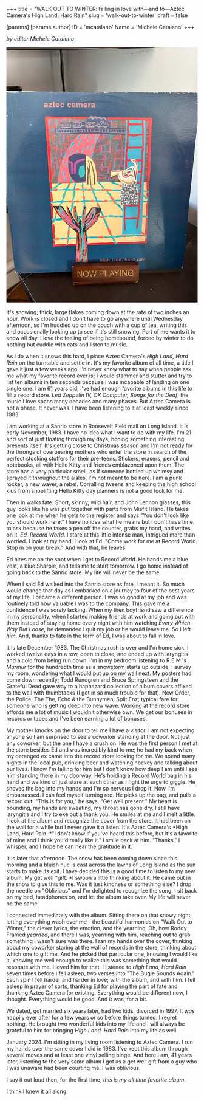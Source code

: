 +++
title = "WALK OUT TO WINTER: falling in love with—and to—Aztec Camera's High Land, Hard Rain"
slug = 'walk-out-to-winter'
draft = false

[params]
  [params.author]
    ID = 'mcatalano'
    Name = 'Michele Catalano'
+++

*by editor Michele Catalano*

![my original 1983 copy](./unnamed.jpg "my original 1983 copy")

It's snowing; thick, large flakes coming down at the rate of two inches an hour.
Work is closed and I don't have to go anywhere until Wednesday afternoon, so I'm
huddled up on the couch with a cup of tea, writing this and occasionally looking
up to see if it's still snowing. Part of me wants it to snow all day. I love the
feeling of being homebound, forced by winter to do nothing but cuddle with cats
and listen to music.

As I do when it snows this hard, I place Aztec Camera's *High Land, Hard Rain*
on the turntable and settle in. It's my favorite album of all time, a title I
gave it just a few weeks ago. I'd never know what to say when people ask me what
my favorite record ever is; I would stammer and stutter and try to list ten
albums in ten seconds because I was incapable of landing on one single one. I am
61 years old, I've had enough favorite albums in this life to fill a record
store. *Led Zeppelin IV, OK Computer, Songs for the Deaf*, the music I love
spans many decades and many phases. But Aztec Camera is not a phase. It never
was. I have been listening to it at least weekly since 1983.

I am working at a Sanrio store in Roosevelt Field mall on Long Island. It is
early November, 1983. I have no idea what I want to do with my life. I'm 21 and
sort of just floating through my days, hoping something interesting presents
itself. It's getting close to Christmas season and I'm not ready for the throngs
of overbearing mothers who enter the store in search of the perfect stocking
stuffers for their pre-teens. Stickers, erasers, pencil and notebooks, all with
Hello Kitty and friends emblazoned upon them. The store has a very particular
smell, as if someone bottled up whimsy and sprayed it throughout the aisles. I'm
not meant to be here. I am a punk rocker, a new waver, a rebel. Corralling
tweens and keeping the high school kids from shoplifting Hello Kitty day
planners is not a good look for me.

Then in walks fate. Short, skinny, wild hair, and John Lennon glasses, this guy
looks like he was put together with parts from Misfit Island. He takes one look
at me when he gets to the register and says "You don't look like you should work
here." I have no idea what he means but I don't have time to ask because he
takes a pen off the counter, grabs my hand, and writes on it. *Ed. Record
World*. I stare at this little intense man, intrigued more than worried. I look
at my hand, I look at Ed. "Come work for me at Record World. Stop in on your
break." And with that, he leaves.

Ed hires me on the spot when I get to Record World. He hands me a blue vest, a
blue Sharpie, and tells me to start tomorrow. I go home instead of going back to
the Sanrio store. My life will never be the same.

When I said Ed walked into the Sanrio store as fate, I meant it. So much would
change that day as I embarked on a journey to four of the best years of my life.
I became a different person. I was so good at my job and was routinely told how
valuable I was to the company. This gave me a confidence I was sorely lacking.
When my then boyfriend saw a difference in my personality, when I started making
friends at work and going out with them instead of staying home every night with
him watching *Every Which Way But Loose,* he demanded I quit my job or he would
leave me. So I left *him*. And, thanks to fate in the form of Ed, I was about to
fall in love.

It is late December 1983. The Christmas rush is over and I'm home sick. I worked
twelve days in a row, open to close, and ended up with laryngitis and a cold
from being run down. I'm in my bedroom listening to R.E.M.'s *Murmur* for the
hundredth time as a snowstorm starts up outside. I survey my room, wondering
what I would put up on my wall next. My posters had come down recently; Todd
Rundgren and Bruce Springsteen and the Grateful Dead gave way to a haphazard
collection of album covers affixed to the wall with thumbtacks (I got in so much
trouble for that). New Order, the Police, The The, Echo & the Bunnymen, Split
Enz; typical fare for someone who is getting deep into new wave. Working at the
record store affords me a lot of music I wouldn't otherwise own. We get our
bonuses in records or tapes and I've been earning a lot of bonuses.

My mother knocks on the door to tell me I have a visitor. I am not expecting
anyone so I am surprised to see a coworker standing at the door. Not just any
coworker, but the one I have a crush on. He was the first person I met at the
store besides Ed and was incredibly kind to me; he had my back when my deranged
ex came into the record store looking for me. We spend many nights in the local
pub, drinking beer and watching hockey and talking about our lives. I know I'm
falling for him but I don't know how deep I am until I see him standing there in
my doorway. He's holding a Record World bag in his hand and we kind of just
stare at each other as I fight the urge to giggle. He shoves the bag into my
hands and I'm so nervous I drop it. Now I'm embarrassed. I can feel myself
turning red. He picks up the bag, and pulls a record out. "This is for you," he
says. "Get well present." My heart is pounding, my hands are sweating, my throat
has gone dry. I still have laryngitis and I try to eke out a thank you. He
smiles at me and I melt a little. I look at the album and recognize the cover
from the store. It had been on the wall for a while but I never gave it a
listen. It's Aztec Camera's *High Land, Hard Rain. *"I don't know if you've
heard this before, but it's a favorite of mine and I think you'd really like
it." I smile back at him. "Thanks," I whisper, and I hope he can hear the
gratitude in it.

It is later that afternoon. The snow has been coming down since this morning and
a bluish hue is cast across the lawns of Long Island as the sun starts to make
its exit. I have decided this is a good time to listen to my new album. My get
well *gift. *I swoon a little thinking about it. He came out in the snow to give
this to me. Was it just kindness or something else? I drop the needle on
"Oblivious" and I'm delighted to recognize the song. I sit back on my bed,
headphones on, and let the album take over. My life will never be the same.

I connected immediately with the album. Sitting there on that snowy night,
letting everything wash over me - the beautiful harmonies on "Walk Out to
Winter," the clever lyrics, the emotion, and the yearning. Oh, how Roddy Framed
*yearned*, and there I was, yearning with him, reaching out to grab something I
wasn't sure was there. I ran my hands over the cover, thinking about my coworker
staring at the wall of records in the store, thinking about which one to gift
me. And he picked that particular one, knowing I would like it, knowing me well
enough to realize this was something that would resonate with me. I loved him
for that. I listened to *High Land, Hard Rain* seven times before I fell asleep,
two verses into "The Bugle Sounds Again." Each spin I fell harder and harder in
love; with the album, and with him. I fell asleep in prayer of sorts, thanking
Ed for playing the part of fate and thanking Aztec Camera for existing.
Everything would be different now, I thought. Everything would be good. And it
was, for a bit.

We dated, got married six years later, had two kids, divorced in 1997. It *was*
happily ever after for a few years or so before things turned. I regret nothing.
He brought two wonderful kids into my life and I will always be grateful to him
for bringing *High Land, Hard Rain* into my life as well.

January 2024. I'm sitting in my living room listening to Aztec Camera. I run my
hands over the same cover I did in 1983. I've kept this album through several
moves and at least one vinyl selling binge. And here I am, 41 years later,
listening to the very same album I got as a get well gift from a guy who I was
unaware had been courting me. I was oblivious.

I say it out loud then, for the first time, *this is my all time favorite
album*.

I think I knew it all along.

